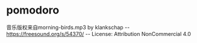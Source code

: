 # pomodoro

音乐版权来自morning-birds.mp3 by klankschap -- https://freesound.org/s/54370/ -- License: Attribution NonCommercial 4.0